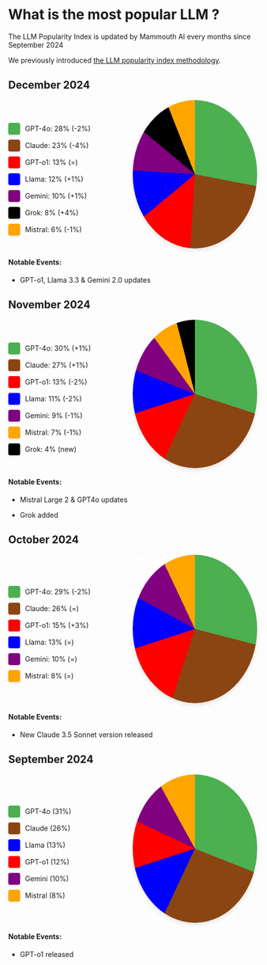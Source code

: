 # What is the most popular LLM ?

The LLM Popularity Index is updated by Mammouth AI every months since September 2024

We previously introduced <a href="../introducing-llm-popularity-index">the LLM popularity index methodology</a>.

## December 2024

<div style="display: flex; align-items: center; justify-content: space-between;">
<div class="legend" style="flex: 1; display: flex; flex-direction: column;">
        <div class="legend-item">
            <div class="color-box" style="background: #4CAF50;"></div>
            <span>GPT-4o: 28% (-2%)</span>
        </div>
        <div class="legend-item">
            <div class="color-box" style="background: #8B4513;"></div>
            <span>Claude: 23% (-4%)</span>
        </div>
        <div class="legend-item">
            <div class="color-box" style="background: #FF0000;"></div>
            <span>GPT-o1: 13% (=)</span>
        </div>
        <div class="legend-item">
            <div class="color-box" style="background: #0000FF;"></div>
            <span>Llama: 12% (+1%)</span>
        </div>
        <div class="legend-item">
            <div class="color-box" style="background: #800080;"></div>
            <span>Gemini: 10% (+1%)</span>
        </div>
        <div class="legend-item">
            <div class="color-box" style="background: #000000;"></div>
            <span>Grok: 8% (+4%)</span>
        </div>
        <div class="legend-item">
            <div class="color-box" style="background: #FFA500;"></div>
            <span>Mistral: 6% (-1%)</span>
        </div>
    </div>
<div class="pie-chart december" style="flex: 1;">
        <span class="percentage" id="dec-p28">28%</span>
        <span class="percentage" id="dec-p23">23%</span>
        <span class="percentage" id="dec-p13">13%</span>
        <span class="percentage" id="dec-p12">12%</span>
        <span class="percentage" id="dec-p10">10%</span>
        <span class="percentage" id="dec-p8">8%</span>
        <span class="percentage" id="dec-p6">6%</span>
    </div>
</div>

<div class="notes">
        <h4>Notable Events:</h4>
        <ul>
            <li>GPT-o1, Llama 3.3 & Gemini 2.0 updates</li>
        </ul>
</div>


## November 2024

<div style="display: flex; align-items: center; justify-content: space-between;">
<div class="legend" style="flex: 1; display: flex; flex-direction: column;">
        <div class="legend-item">
            <div class="color-box" style="background: #4CAF50;"></div>
            <span>GPT-4o: 30% (+1%)</span>
        </div>
        <div class="legend-item">
            <div class="color-box" style="background: #8B4513;"></div>
            <span>Claude: 27% (+1%)</span>
        </div>
        <div class="legend-item">
            <div class="color-box" style="background: #FF0000;"></div>
            <span>GPT-o1: 13% (-2%)</span>
        </div>
        <div class="legend-item">
            <div class="color-box" style="background: #0000FF;"></div>
            <span>Llama: 11% (-2%)</span>
        </div>
        <div class="legend-item">
            <div class="color-box" style="background: #800080;"></div>
            <span>Gemini: 9% (-1%)</span>
        </div>
        <div class="legend-item">
            <div class="color-box" style="background: #FFA500;"></div>
            <span>Mistral: 7% (-1%)</span>
        </div>
        <div class="legend-item">
            <div class="color-box" style="background: #000000;"></div>
            <span>Grok: 4% (new)</span>
        </div>
    </div>
<div class="pie-chart november" style="flex: 1;">
        <span class="percentage" id="nov-p30">30%</span>
        <span class="percentage" id="nov-p27">27%</span>
        <span class="percentage" id="nov-p13">13%</span>
        <span class="percentage" id="nov-p11">11%</span>
        <span class="percentage" id="nov-p9">9%</span>
        <span class="percentage" id="nov-p7">7%</span>
        <span class="percentage" id="nov-p4">4%</span>
    </div>
</div>

<div class="notes">
        <h4>Notable Events:</h4>
        <ul>
            <li>Mistral Large 2 & GPT4o updates</li>
        </ul>
        <ul>
            <li>Grok added</li>
        </ul>
</div>

## October 2024

<div style="display: flex; align-items: center; justify-content: space-between;">
<div class="legend" style="flex: 1; display: flex; flex-direction: column;">
        <div class="legend-item">
            <div class="color-box" style="background: #4CAF50;"></div>
            <span>GPT-4o: 29% (-2%)</span>
        </div>
        <div class="legend-item">
            <div class="color-box" style="background: #8B4513;"></div>
            <span>Claude: 26% (=)</span>
        </div>
        <div class="legend-item">
            <div class="color-box" style="background: #FF0000;"></div>
            <span>GPT-o1: 15% (+3%)</span>
        </div>
        <div class="legend-item">
            <div class="color-box" style="background: #0000FF;"></div>
            <span>Llama: 13% (=)</span>
        </div>
        <div class="legend-item">
            <div class="color-box" style="background: #800080;"></div>
            <span>Gemini: 10% (=)</span>
        </div>
        <div class="legend-item">
            <div class="color-box" style="background: #FFA500;"></div>
            <span>Mistral: 8% (=)</span>
        </div>
    </div>
    <div class="pie-chart october" style="flex: 1;">
        <span class="percentage" id="oct-p29">29%</span>
        <span class="percentage" id="oct-p26">26%</span>
        <span class="percentage" id="oct-p15">15%</span>
        <span class="percentage" id="oct-p13">13%</span>
        <span class="percentage" id="oct-p10">10%</span>
        <span class="percentage" id="oct-p8">8%</span>
    </div>
</div>
    <div class="notes">
        <h4>Notable Events:</h4>
        <ul>
            <li>New Claude 3.5 Sonnet version released</li>
        </ul>
    </div>

## September 2024

<div style="display: flex; align-items: center; justify-content: space-between;">
<div class="legend" style="flex: 1; display: flex; flex-direction: column;">
        <div class="legend-item">
            <div class="color-box" style="background: #4CAF50;"></div>
            <span>GPT-4o (31%)</span>
        </div>
        <div class="legend-item">
            <div class="color-box" style="background: #8B4513;"></div>
            <span>Claude (26%)</span>
        </div>
        <div class="legend-item">
            <div class="color-box" style="background: #0000FF;"></div>
            <span>Llama (13%)</span>
        </div>
        <div class="legend-item">
            <div class="color-box" style="background: #FF0000;"></div>
            <span>GPT-o1 (12%)</span>
        </div>
        <div class="legend-item">
            <div class="color-box" style="background: #800080;"></div>
            <span>Gemini (10%)</span>
        </div>
        <div class="legend-item">
            <div class="color-box" style="background: #FFA500;"></div>
            <span>Mistral (8%)</span>
        </div>
    </div>
    <div class="pie-chart september" style="flex: 1;">
        <span class="percentage" id="sept-p31">31%</span>
        <span class="percentage" id="sept-p26">26%</span>
        <span class="percentage" id="sept-p13">13%</span>
        <span class="percentage" id="sept-p12">12%</span>
        <span class="percentage" id="sept-p10">10%</span>
        <span class="percentage" id="sept-p8">8%</span>
    </div>
</div>
    <div class="notes">
        <h4>Notable Events:</h4>
        <ul>
            <li>GPT-o1 released</li>
        </ul>
    </div>


<style>
    
    .pie-chart {
    width: 300px;
    height: 300px;
    border-radius: 50%;
    position: relative;
    box-shadow: 0 4px 8px rgba(0,0,0,0.1);
    }

    .pie-chart.december {
        background: conic-gradient(
            #4CAF50 0% 28%,
            #8B4513 28% 51%,
            #FF0000 51% 64%,
            #0000FF 64% 76%,
            #800080 76% 86%,
            #000000 86% 94%,
            #FFA500 94% 100%
        );
    }

    .pie-chart.november {
        background: conic-gradient(
            #4CAF50 0% 30%,
            #8B4513 30% 57%,
            #FF0000 57% 70%,
            #0000FF 70% 81%,
            #800080 81% 90%,
            #FFA500 90% 96%,
            #000000 96% 100%
        );
    }

    .pie-chart.october {
        background: conic-gradient(
        #4CAF50 0% 29%,
        #8B4513 29% 55%,
        #FF0000 55% 70%,
        #0000FF 70% 83%,
        #800080 83% 93%,
        #FFA500 93% 100%
    );
    }

    .pie-chart.september {
        background: conic-gradient(
            #4CAF50 0% 31%,
            #8B4513 31% 57%,
            #0000FF 57% 70%,
            #FF0000 70% 82%,
            #800080 82% 92%,
            #FFA500 92% 100%
        );
    }

    .legend {
        margin-top: 20px;
        flex: 1;
    }

    .legend-item {
        display: flex;
        align-items: center;
        margin: 5px 0;
    }

.color-box {
    width: 24px;
    height: 24px;
    margin-right: 10px;
    border-radius: 4px;
    box-shadow: 0 2px 4px rgba(0,0,0,0.1);
    }

    .percentage {
        position: absolute;
        color: white;
        font-weight: bold;
        font-family: Arial, sans-serif;
    }
</style>